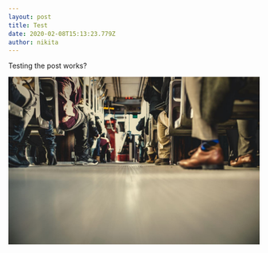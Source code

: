 ```yaml
---
layout: post
title: Test
date: 2020-02-08T15:13:23.779Z
author: nikita
---
```


Testing the post works?

![](/assets/images/bus.jpg)
